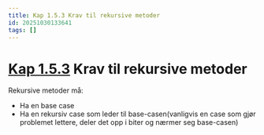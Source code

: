 ```yaml
---
title: Kap 1.5.3 Krav til rekursive metoder
id: 20251030133641
tags: []
---
```


# [Kap 1.5.3]([[20250818102829]]) Krav til rekursive metoder
Rekursive metoder må:
- Ha en base case
- Ha en rekursiv case som leder til base-casen(vanligvis en case som gjør problemet lettere, deler det opp i biter og nærmer seg base-casen)